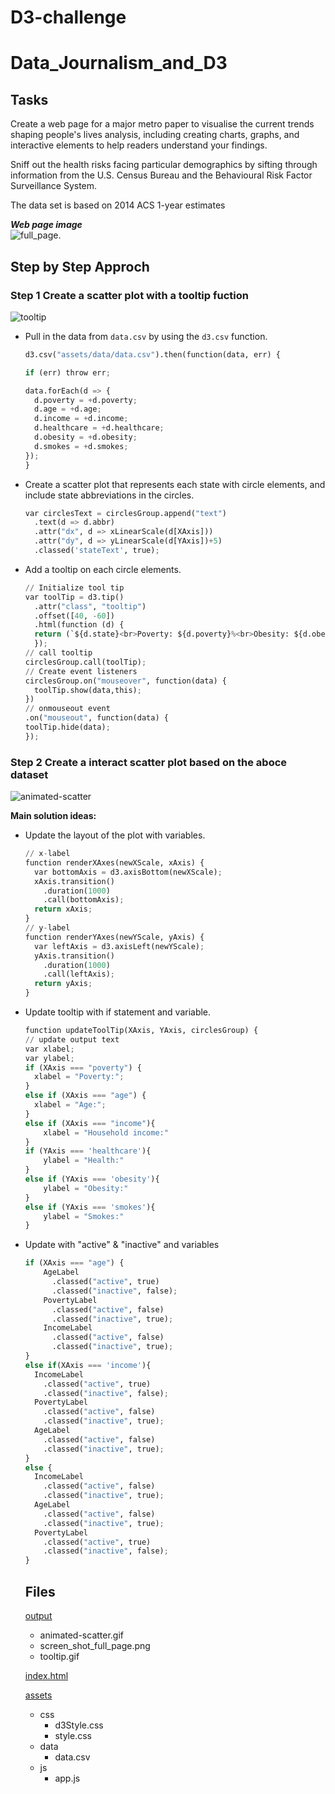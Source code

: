 # D3-challenge
# Data_Journalism_and_D3

## Tasks
Create a web page for a major metro paper to visualise the current trends shaping people's lives analysis, including creating charts, graphs, and interactive elements to help readers understand your findings.<br/>

Sniff out the health risks facing particular demographics by sifting through information from the U.S. Census Bureau and the Behavioural Risk Factor Surveillance System.<br/>

The data set is based on 2014 ACS 1-year estimates<br/>

**_Web page image_**<br/>
![full_page](images/screen_shot_full_page.png).<br/>

## Step by Step Approch

### Step 1 Create a scatter plot with a tooltip fuction

![tooltip](output/tooltip.gif)<br/>

* Pull in the data from `data.csv` by using the `d3.csv` function. <br/>
  ``` python
  d3.csv("assets/data/data.csv").then(function(data, err) {
  
  if (err) throw err;
  
  data.forEach(d => {
    d.poverty = +d.poverty;
    d.age = +d.age;
    d.income = +d.income;
    d.healthcare = +d.healthcare;
    d.obesity = +d.obesity;
    d.smokes = +d.smokes;
  });
  }
  ```
* Create a scatter plot that represents each state with circle elements, and include state abbreviations in the circles.<br/>
  ``` python
  var circlesText = circlesGroup.append("text")
    .text(d => d.abbr)
    .attr("dx", d => xLinearScale(d[XAxis]))
    .attr("dy", d => yLinearScale(d[YAxis])+5)
    .classed('stateText', true);
  ```
* Add a tooltip on each circle elements.<br/>
  ``` python
  // Initialize tool tip
  var toolTip = d3.tip()
    .attr("class", "tooltip")
    .offset([40, -60])
    .html(function (d) {
    return (`${d.state}<br>Poverty: ${d.poverty}%<br>Obesity: ${d.obesity}% `);
    });
  // call tooltip
  circlesGroup.call(toolTip);
  // Create event listeners
  circlesGroup.on("mouseover", function(data) {
    toolTip.show(data,this);
  })
  // onmouseout event
  .on("mouseout", function(data) {
  toolTip.hide(data);
  });
  ```
### Step 2 Create a interact scatter plot based on the aboce dataset

![animated-scatter](output/animated-scatter.gif)

**Main solution ideas:**<br/>

* Update the layout of the plot with variables.<br/>
  ``` python
  // x-label
  function renderXAxes(newXScale, xAxis) {
    var bottomAxis = d3.axisBottom(newXScale);
    xAxis.transition()
      .duration(1000)
      .call(bottomAxis);
    return xAxis;
  }
  // y-label
  function renderYAxes(newYScale, yAxis) {
    var leftAxis = d3.axisLeft(newYScale);
    yAxis.transition()
      .duration(1000)
      .call(leftAxis);
    return yAxis;
  }
  ```
* Update tooltip with if statement and variable.<br/>
  ``` python
  function updateToolTip(XAxis, YAxis, circlesGroup) {
  // update output text
  var xlabel;
  var ylabel;
  if (XAxis === "poverty") {
    xlabel = "Poverty:";
  }
  else if (XAxis === "age") {
    xlabel = "Age:";
  }
  else if (XAxis === "income"){
      xlabel = "Household income:"
  }
  if (YAxis === 'healthcare'){
      ylabel = "Health:"
  }
  else if (YAxis === 'obesity'){
      ylabel = "Obesity:"
  }
  else if (YAxis === 'smokes'){
      ylabel = "Smokes:"
  }
  ```
* Update with "active" & "inactive" and variables<br/>
  ``` python
  if (XAxis === "age") {
      AgeLabel
        .classed("active", true)
        .classed("inactive", false);
      PovertyLabel
        .classed("active", false)
        .classed("inactive", true);
      IncomeLabel
        .classed("active", false)
        .classed("inactive", true);
  }
  else if(XAxis === 'income'){
    IncomeLabel
      .classed("active", true)
      .classed("inactive", false);
    PovertyLabel
      .classed("active", false)
      .classed("inactive", true);
    AgeLabel
      .classed("active", false)
      .classed("inactive", true);
  }
  else {
    IncomeLabel
      .classed("active", false)
      .classed("inactive", true);
    AgeLabel
      .classed("active", false)
      .classed("inactive", true);
    PovertyLabel
      .classed("active", true)
      .classed("inactive", false);
  }
  ```
  
  ## Files
  [output](/output)<br/>
  - animated-scatter.gif<br/>
  - screen_shot_full_page.png<br/>
  - tooltip.gif<br/>

  [index.html](/index.html)<br/>

  [assets](/assets)<br/>
  - css<br/>
    - d3Style.css<br/>
    - style.css <br/>
  - data<br/>
    - data.csv<br/> 
  - js<br/>
    - app.js <br/>
